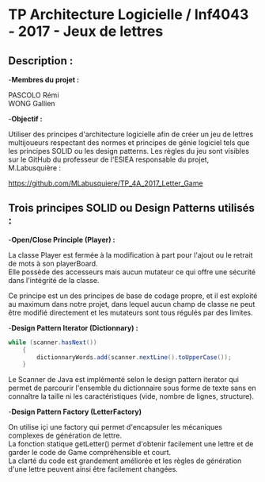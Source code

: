 # TP Architecture Logicielle / Inf4043 - 2017 - Jeux de lettres

## Description :

-**Membres du projet :**

PASCOLO Rémi  
WONG Gallien

-**Objectif :**

Utiliser des principes d'architecture logicielle afin de créer un jeu de lettres multijoueurs respectant 
des normes et principes de génie logiciel tels que les principes SOLID ou les design patterns.
Les règles du jeu sont visibles sur le GitHub du professeur de l'ESIEA responsable du projet, M.Labusquière :  

https://github.com/MLabusquiere/TP_4A_2017_Letter_Game

## Trois principes SOLID ou Design Patterns utilisés :

-**Open/Close Principle (Player) :**

La classe Player est fermée à la modification à part pour l'ajout ou le retrait de mots à son playerBoard.  
Elle possède des accesseurs mais aucun mutateur ce qui offre une sécurité dans l'intégrité de la classe.  
  
Ce principe est un des principes de base de codage propre, et il est exploité au maximum dans notre projet,
dans lequel aucun champ de classe ne peut être modifié directement et les mutateurs sont tous régulés par des limites.

-**Design Pattern Iterator (Dictionnary) :**
```java
while (scanner.hasNext())
	{
		dictionnaryWords.add(scanner.nextLine().toUpperCase());
	}
```
Le Scanner de Java est implémenté selon le design pattern iterator qui permet de parcourir l'ensemble du dictionnaire 
sous forme de texte sans en connaître la taille ni les caractéristiques (vide, nombre de lignes, structure).

-**Design Pattern Factory (LetterFactory)**

On utilise içi une factory qui permet d'encapsuler les mécaniques complexes de génération de lettre.  
La fonction statique getLetter() permet d'obtenir facilement une lettre et de garder le code de Game 
compréhensible et court.  
La clarté du code est grandement améliorée et les règles de génération d'une lettre peuvent ainsi être facilement changées.

